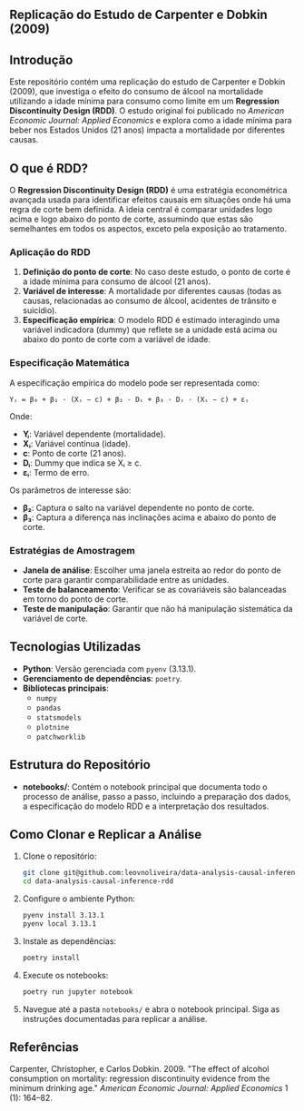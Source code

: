 ## Replicação do Estudo de Carpenter e Dobkin (2009)

## Introdução

Este repositório contém uma replicação do estudo de Carpenter e Dobkin (2009), que investiga o efeito do consumo de álcool na mortalidade utilizando a idade mínima para consumo como limite em um **Regression Discontinuity Design (RDD)**. O estudo original foi publicado no *American Economic Journal: Applied Economics* e explora como a idade mínima para beber nos Estados Unidos (21 anos) impacta a mortalidade por diferentes causas.

## O que é RDD?

O **Regression Discontinuity Design (RDD)** é uma estratégia econométrica avançada usada para identificar efeitos causais em situações onde há uma regra de corte bem definida. A ideia central é comparar unidades logo acima e logo abaixo do ponto de corte, assumindo que estas são semelhantes em todos os aspectos, exceto pela exposição ao tratamento.

### Aplicação do RDD

1. **Definição do ponto de corte**: No caso deste estudo, o ponto de corte é a idade mínima para consumo de álcool (21 anos).
2. **Variável de interesse**: A mortalidade por diferentes causas (todas as causas, relacionadas ao consumo de álcool, acidentes de trânsito e suicídio).
3. **Especificação empírica**: O modelo RDD é estimado interagindo uma variável indicadora (dummy) que reflete se a unidade está acima ou abaixo do ponto de corte com a variável de idade.

### Especificação Matemática

A especificação empírica do modelo pode ser representada como:

    Yᵢ = β₀ + β₁ · (Xᵢ − c) + β₂ · Dᵢ + β₃ · Dᵢ · (Xᵢ − c) + εᵢ

Onde:
- **Yᵢ**: Variável dependente (mortalidade).
- **Xᵢ**: Variável contínua (idade).
- **c**: Ponto de corte (21 anos).
- **Dᵢ**: Dummy que indica se Xᵢ ≥ c.
- **εᵢ**: Termo de erro.

Os parâmetros de interesse são:
- **β₂**: Captura o salto na variável dependente no ponto de corte.
- **β₃**: Captura a diferença nas inclinações acima e abaixo do ponto de corte.

### Estratégias de Amostragem

- **Janela de análise**: Escolher uma janela estreita ao redor do ponto de corte para garantir comparabilidade entre as unidades.
- **Teste de balanceamento**: Verificar se as covariáveis são balanceadas em torno do ponto de corte.
- **Teste de manipulação**: Garantir que não há manipulação sistemática da variável de corte.

## Tecnologias Utilizadas

- **Python**: Versão gerenciada com `pyenv` (3.13.1).
- **Gerenciamento de dependências**: `poetry`.
- **Bibliotecas principais**:
    - `numpy`
    - `pandas`
    - `statsmodels`
    - `plotnine`
    - `patchworklib`

## Estrutura do Repositório

- **notebooks/**: Contém o notebook principal que documenta todo o processo de análise, passo a passo, incluindo a preparação dos dados, a especificação do modelo RDD e a interpretação dos resultados.

## Como Clonar e Replicar a Análise

1. Clone o repositório:
     ```bash
     git clone git@github.com:leovnoliveira/data-analysis-causal-inference-rdd.git
     cd data-analysis-causal-inference-rdd
     ```

2. Configure o ambiente Python:
     ```bash
     pyenv install 3.13.1
     pyenv local 3.13.1
     ```

3. Instale as dependências:
     ```bash
     poetry install
     ```

4. Execute os notebooks:
     ```bash
     poetry run jupyter notebook
     ```

5. Navegue até a pasta `notebooks/` e abra o notebook principal. Siga as instruções documentadas para replicar a análise.

## Referências

Carpenter, Christopher, e Carlos Dobkin. 2009. "The effect of alcohol consumption on mortality: regression discontinuity evidence from the minimum drinking age." *American Economic Journal: Applied Economics* 1 (1): 164–82.  